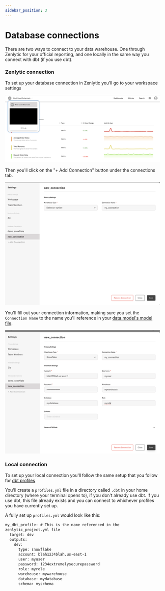 ```yaml
---
sidebar_position: 3
---
```


# Database connections

There are two ways to connect to your data warehouse. One through Zenlytic for your official reporting, and one locally in the same way you connect with dbt (if you use dbt).


### Zenlytic connection

To set up your database connection in Zenlytic you'll go to your workspace settings

![get-to-settings](../assets/get-to-settings.png)


Then you'll click on the "+ Add Connection" button under the connections tab.

![blank-new-connection](../assets/blank-new-connection.png)


You'll fill out your connection information, making sure you set the `Connection Name` to the name you'll reference in your [data model's model file](../4_data_modeling/2_model.md).

![filled-new-connection](../assets/filled-new-connection.png)


### Local connection

To set up your local connection you'll follow the same setup that you follow for [dbt profiles](https://docs.getdbt.com/dbt-cli/configure-your-profile)

You'll create a `profiles.yml` file in a directory called `.dbt` in your home directory (where your terminal opens to), if you don't already use dbt. If you use dbt, this file already exists and you can connect to whichever profiles you have currently set up.

A fully set up `profiles.yml` would look like this:

```
my_dbt_profile: # This is the name referenced in the zenlytic_project.yml file
  target: dev
  outputs:
    dev:
      type: snowflake
      account: blah1234blah.us-east-1
      user: myuser
      password: 1234extremelysecurepassword
      role: myrole
      warehouse: mywarehouse
      database: mydatabase
      schema: myschema
```

